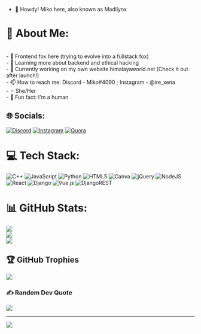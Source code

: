 - 👋 Howdy! Miko here, also known as Madilynx
# 💫 About Me:
<br>- 🦊 Frontend fox here (trying to evolve into a fullstack fox)<br>- 🌱 Learning more about backend and ethical hacking<br>- 💞️ Currently working on my own website himalayaworld.net (Check it out after launch!)<br>- 📫 How to reach me: Discord - Miko#4090 ; Instagram - @ire_xena<br>-  ♂ She/Her<br>- 👐 Fun fact: I'm a human<br>


## 🌐 Socials:
[![Discord](https://img.shields.io/badge/Discord-%237289DA.svg?logo=discord&logoColor=white)](htttps://discord.gg/Miko#4090) [![Instagram](https://img.shields.io/badge/Instagram-%23E4405F.svg?logo=Instagram&logoColor=white)](https://instagram.com/ire_xena) [![Quora](https://img.shields.io/badge/Quora-%23B92B27.svg?logo=Quora&logoColor=white)](https://quora.com/profile/Miko-Tyler) 

# 💻 Tech Stack:
![C++](https://img.shields.io/badge/c++-%2300599C.svg?style=for-the-badge&logo=c%2B%2B&logoColor=white) ![JavaScript](https://img.shields.io/badge/javascript-%23323330.svg?style=for-the-badge&logo=javascript&logoColor=%23F7DF1E) ![Python](https://img.shields.io/badge/python-3670A0?style=for-the-badge&logo=python&logoColor=ffdd54) ![HTML5](https://img.shields.io/badge/html5-%23E34F26.svg?style=for-the-badge&logo=html5&logoColor=white) ![Canva](https://img.shields.io/badge/Canva-%2300C4CC.svg?style=for-the-badge&logo=Canva&logoColor=white) ![jQuery](https://img.shields.io/badge/jquery-%230769AD.svg?style=for-the-badge&logo=jquery&logoColor=white) ![NodeJS](https://img.shields.io/badge/node.js-6DA55F?style=for-the-badge&logo=node.js&logoColor=white) ![React](https://img.shields.io/badge/react-%2320232a.svg?style=for-the-badge&logo=react&logoColor=%2361DAFB) ![Django](https://img.shields.io/badge/django-%23092E20.svg?style=for-the-badge&logo=django&logoColor=white) ![Vue.js](https://img.shields.io/badge/vuejs-%2335495e.svg?style=for-the-badge&logo=vuedotjs&logoColor=%234FC08D) ![DjangoREST](https://img.shields.io/badge/DJANGO-REST-ff1709?style=for-the-badge&logo=django&logoColor=white&color=ff1709&labelColor=gray)
# 📊 GitHub Stats:
![](https://github-readme-stats.vercel.app/api?username=edamamem0xy&theme=blueberry&hide_border=false&include_all_commits=false&count_private=false)<br/>
![](https://github-readme-streak-stats.herokuapp.com/?user=edamamem0xy&theme=blueberry&hide_border=false)<br/>
![](https://github-readme-stats.vercel.app/api/top-langs/?username=edamamem0xy&theme=blueberry&hide_border=false&include_all_commits=false&count_private=false&layout=compact)

## 🏆 GitHub Trophies
![](https://github-profile-trophy.vercel.app/?username=edamamem0xy&theme=discord&no-frame=false&no-bg=true&margin-w=4)

### ✍️ Random Dev Quote
![](https://quotes-github-readme.vercel.app/api?type=vetical&theme=tokyonight)


---
[![](https://visitcount.itsvg.in/api?id=edamamem0xy&icon=7&color=6)](https://visitcount.itsvg.in)
